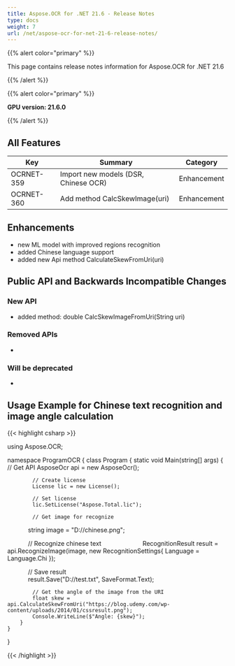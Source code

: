 ```yaml
---
title: Aspose.OCR for .NET 21.6 - Release Notes
type: docs
weight: 7
url: /net/aspose-ocr-for-net-21-6-release-notes/
---
```


{{% alert color="primary" %}}

This page contains release notes information for Aspose.OCR for .NET 21.6

{{% /alert %}}

{{% alert color="primary" %}}

**GPU version: 21.6.0**

{{% /alert %}}

## All Features

|Key|Summary|Category|
|---|---|---|
|OCRNET-359| Import new models (DSR, Chinese OCR) |Enhancement|
|OCRNET-360| Add method CalcSkewImage(uri) |Enhancement|


## Enhancements

- new ML model with improved regions recognition
- added Chinese language support
- added new Api method CalculateSkewFromUri(uri)


## Public API and Backwards Incompatible Changes

### New API

-  added method: double CalcSkewImageFromUri(String uri)

### Removed APIs

-  

### Will be deprecated

-

## Usage Example for Chinese text recognition and image angle calculation

{{< highlight csharp >}}


using Aspose.OCR;

namespace ProgramOCR
{
    class Program
    {
        static void Main(string[] args)
        {
            // Get API
            AsposeOcr api = new AsposeOcr();

            // Create license
            License lic = new License();

            // Set license 
            lic.SetLicense("Aspose.Total.lic");

            // Get image for recognize
            string image = "D://chinese.png";

            // Recognize chinese text           
            RecognitionResult result = api.RecognizeImage(image, new RecognitionSettings{ Language = Language.Chi });

            // Save result		
            result.Save("D://test.txt", SaveFormat.Text);

			// Get the angle of the image from the URI
			float skew = api.CalculateSkewFromUri("https://blog.udemy.com/wp-content/uploads/2014/01/cssresult.png");
			Console.WriteLine($"Angle: {skew}");
        }
    }
}
	
{{< /highlight >}}

